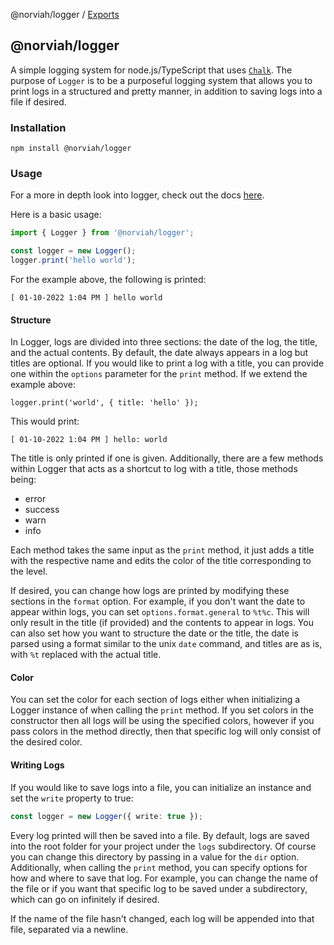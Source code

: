 @norviah/logger / [Exports](modules.md)

## @norviah/logger

A simple logging system for node.js/TypeScript that uses <code><a href="https://www.npmjs.com/package/chalk">Chalk</a></code>. The purpose of `Logger` is to be a purposeful logging system that allows you to print logs in a structured and pretty manner, in addition to saving logs into a file if desired.

### Installation

```
npm install @norviah/logger
```

### Usage

For a more in depth look into logger, check out the docs [here](./docs/classes/Logger.md).

Here is a basic usage:
```TypeScript
import { Logger } from '@norviah/logger';

const logger = new Logger();
logger.print('hello world');
```

For the example above, the following is printed:
```
[ 01-10-2022 1:04 PM ] hello world
```

#### Structure

In Logger, logs are divided into three sections: the date of the log, the title, and the actual contents. By default, the date
always appears in a log but titles are optional. If you would like to print a log with a title, you can provide one within the
`options` parameter for the `print` method. If we extend the example above:

```
logger.print('world', { title: 'hello' });
```

This would print:
```
[ 01-10-2022 1:04 PM ] hello: world
```

The title is only printed if one is given. Additionally, there are a few methods within Logger that acts as a shortcut to log
with a title, those methods being:
- error
- success
- warn
- info

Each method takes the same input as the `print` method, it just adds a title with the respective name and edits the color of the
title corresponding to the level.

If desired, you can change how logs are printed by modifying these sections in the `format` option. For example, if you don't want
the date to appear within logs, you can set `options.format.general` to `%t%c`. This will only result in the title (if provided) and
the contents to appear in logs. You can also set how you want to structure the date or the title, the date is parsed using a format
similar to the unix `date` command, and titles are as is, with `%t` replaced with the actual title.

#### Color

You can set the color for each section of logs either when initializing a Logger instance of when calling the `print` method. If you
set colors in the constructor then all logs will be using the specified colors, however if you pass colors in the method directly, then
that specific log will only consist of the desired color.

#### Writing Logs

If you would like to save logs into a file, you can initialize an instance and set the `write` property to true:
```TypeScript
const logger = new Logger({ write: true });
```

Every log printed will then be saved into a file. By default, logs are saved into the root folder for your project under the `logs`
subdirectory. Of course you can change this directory by passing in a value for the `dir` option. Additionally, when calling the `print` method, you can specify options for how and where to save that log. For example, you can change the name of the file or if you want that
specific log to be saved under a subdirectory, which can go on infinitely if desired.

If the name of the file hasn't changed, each log will be appended into that file, separated via a newline.
